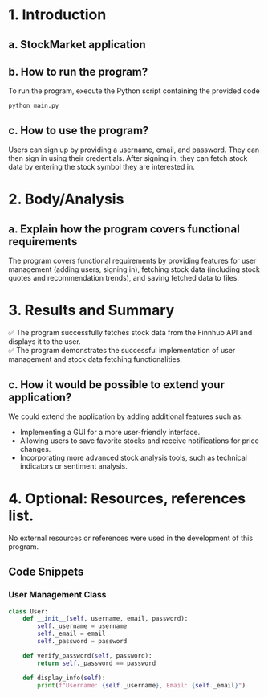 # 1. Introduction

## a. StockMarket application

## b. How to run the program?
To run the program, execute the Python script containing the provided code 
```
python main.py
```

## c. How to use the program?
Users can sign up by providing a username, email, and password. They can then sign in using their credentials. After signing in, they can fetch stock data by entering the stock symbol they are interested in.

# 2. Body/Analysis

## a. Explain how the program covers functional requirements
The program covers functional requirements by providing features for user management (adding users, signing in), fetching stock data (including stock quotes and recommendation trends), and saving fetched data to files.

# 3. Results and Summary

✅ The program successfully fetches stock data from the Finnhub API and displays it to the user. <br>
✅ The program demonstrates the successful implementation of user management and stock data fetching functionalities.

## c. How it would be possible to extend your application?
We could extend the application by adding additional features such as:
- Implementing a GUI for a more user-friendly interface.
- Allowing users to save favorite stocks and receive notifications for price changes.
- Incorporating more advanced stock analysis tools, such as technical indicators or sentiment analysis.

# 4. Optional: Resources, references list.
No external resources or references were used in the development of this program.

## Code Snippets

### User Management Class
```python
class User:
    def __init__(self, username, email, password):
        self._username = username
        self._email = email
        self._password = password

    def verify_password(self, password):
        return self._password == password

    def display_info(self):
        print(f"Username: {self._username}, Email: {self._email}")
